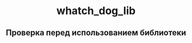 <h1 align="center">whatch_dog_lib</h1>
<h2 align="center">Проверка перед использованием библиотеки</h2>
<title>Перед использованием библиотеки запустите скетч из папки <a href="https://github.com/bezzzubik/whatch_dog_lib/tree/main/check_whatcdog_and_eeprom/main" target="_blank">check_whatchdog_and_eeprom</a>, чтобы проверить, поддерживает ли ваш микроконтроллер whatchdog и eeprom</title>
<title>Если ваш микроконтроллер не поддерживает whatchdog, существуют <a href="https://wiki.iarduino.ru/page/storozhevoy-taymer/" target="_blank">внешние модули</a>. Работа библиотеки и проверка на них пока не поддерживается</title>
